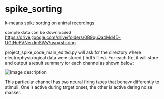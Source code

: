 # spike_sorting
k-means spike sorting on animal recordings

sample data can be downloaded 
https://drive.google.com/drive/folders/0B9quQa4Md4D-UGtHeFVNendmSWs?usp=sharing

project_spike_code_main_edited.py will ask for the directory where electrophysiological data were stored (.hdf5 files). For each file, it will store and output a result summary for each channel as shown below:

![Image description](https://photos.google.com/photo/AF1QipOZFOq-h6fWMv26wcB5y3WBsoMloVFj6guVP2Ld)

This particular channel has two neural firing types that behave differently to stimuli. One is active during target onset, the other is active during noise masker.
